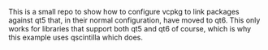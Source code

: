 This is a small repo to show how to configure vcpkg to link packages against qt5 that, in their normal configuration, have moved to qt6. This only works for libraries that support both qt5 and qt6 of course, which is why this example uses qscintilla which does.
